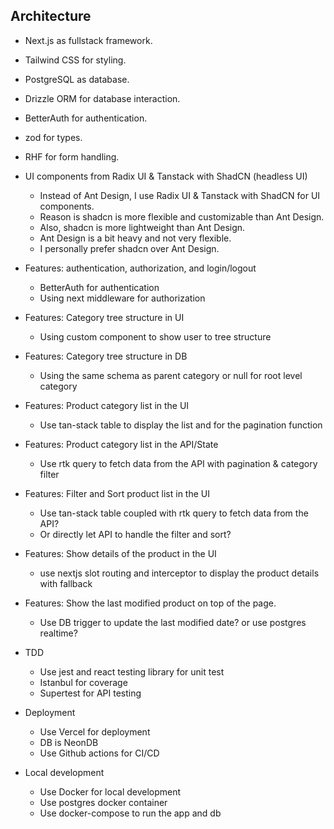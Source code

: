 
## Architecture
 - Next.js as fullstack framework.
 - Tailwind CSS for styling.
 - PostgreSQL as database.
 - Drizzle ORM for database interaction.
 - BetterAuth for authentication.
 - zod for types.
 - RHF for form handling.
 - UI components from Radix UI & Tanstack with ShadCN (headless UI)
   - Instead of Ant Design, I use Radix UI & Tanstack with ShadCN for UI components.
   - Reason is shadcn is more flexible and customizable than Ant Design.
   - Also, shadcn is more lightweight than Ant Design.
   - Ant Design is a bit heavy and not very flexible.
   - I personally prefer shadcn over Ant Design.
 - Features: authentication, authorization, and login/logout
   - BetterAuth for authentication
   - Using next middleware for authorization
 - Features: Category tree structure in UI
    - Using custom component to show user to tree structure
- Features: Category tree structure in DB
    - Using the same schema as parent category or null for root level category
- Features: Product category list in the UI
    - Use tan-stack table to display the list and for the pagination function
- Features: Product category list in the API/State
    - Use rtk query to fetch data from the API with pagination & category filter
- Features: Filter and Sort product list in the UI
    - Use tan-stack table coupled with rtk query to fetch data from the API?
    - Or directly let API to handle the filter and sort?
- Features: Show details of the product in the UI
    - use nextjs slot routing and interceptor to display the product details with fallback
- Features: Show the last modified product on top of the page.
    - Use DB trigger to update the last modified date? or use postgres realtime?

- TDD 
    - Use jest and react testing library for unit test
    - Istanbul for coverage
    - Supertest for API testing
 
- Deployment
  - Use Vercel for deployment
  - DB is NeonDB
  - Use Github actions for CI/CD

- Local development
  - Use Docker for local development
  - Use postgres docker container
  - Use docker-compose to run the app and db
